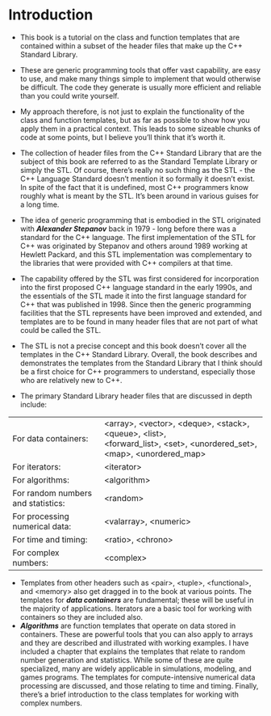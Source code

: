 # Introduction

- This book is a tutorial on the class and function templates that are contained within a subset of the header files that make up the C++ Standard Library.
- These are generic programming tools that offer vast capability, are easy to use, and make many things simple to implement that would otherwise be difficult. The code they generate is usually more efficient and reliable than you could write yourself.

- My approach therefore, is not just to explain the functionality of the class and function templates, but as far as possible to show how you apply them in a practical context. This leads to some sizeable chunks of code at some points, but I believe you’ll think that it’s worth it.
- The collection of header files from the C++ Standard Library that are the subject of this book are referred to as the Standard Template Library or simply the STL. Of course, there’s really no such thing as the STL - the C++ Language Standard doesn’t mention it so formally it doesn’t exist. In spite of the fact that it is undefined, most C++ programmers know roughly what is meant by the STL. It’s been around in various guises for a long time.

- The idea of generic programming that is embodied in the STL originated with ***Alexander Stepanov*** back in 1979 - long before there was a standard for the C++ language. The first implementation of the STL for C++ was originated by Stepanov and others around 1989 working at Hewlett Packard, and this STL implementation was complementary to the libraries that were provided with C++ compilers at that time.
- The capability offered by the STL was first considered for incorporation into the first proposed C++ language standard in the early 1990s, and the essentials of the STL made it into the first language standard for C++ that was published in 1998. Since then the generic programming facilities that the STL represents have been improved and extended, and templates are to be found in many header files that are not part of what could be called the STL.
- The STL is not a precise concept and this book doesn’t cover all the templates in the C++ Standard Library. Overall, the book describes and demonstrates the templates from the Standard Library that I think should be a first choice for C++ programmers to understand, especially those who are relatively new to C++.
- The primary Standard Library header files that are discussed in depth include:

|                                    |                                                                                                                                    |
| ---------------------------------- | ---------------------------------------------------------------------------------------------------------------------------------- |
| For data containers:               | \<array>, \<vector>, \<deque>, \<stack>, \<queue>, \<list>,<br>\<forward_list>, \<set>, \<unordered_set>, \<map>, \<unordered_map> |
| For iterators:                     | \<iterator>                                                                                                                        |
| For algorithms:                    | \<algorithm>                                                                                                                       |
| For random numbers and statistics: | \<random>                                                                                                                          |
| For processing numerical data:     | \<valarray>, \<numeric>                                                                                                            |
| For time and timing:               | \<ratio>, \<chrono>                                                                                                                |
| For complex numbers:               | \<complex>                                                                                                                         |

- Templates from other headers such as \<pair>, \<tuple>, \<functional>, and \<memory> also get dragged in to the book at various points. The templates for ***data containers*** are fundamental; these will be useful in the majority of applications. Iterators are a basic tool for working with containers so they are included also.
- ***Algorithms*** are function templates that operate on data stored in containers. These are powerful tools that you can also apply to arrays and they are described and illustrated with working examples. I have included a chapter that explains the templates that relate to random number generation and statistics. While some of these are quite specialized, many are widely applicable in simulations, modeling, and games programs. The templates for compute-intensive numerical data processing are discussed, and those relating to time and timing. Finally, there’s a brief introduction to the class templates for working with complex numbers.
